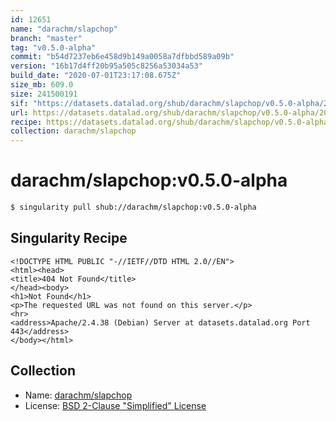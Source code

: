 ```yaml
---
id: 12651
name: "darachm/slapchop"
branch: "master"
tag: "v0.5.0-alpha"
commit: "b54d7237eb6e458d9b149a0058a7dfbbd589a09b"
version: "16b17d4ff20b95a505c8256a53034a53"
build_date: "2020-07-01T23:17:08.675Z"
size_mb: 609.0
size: 241500191
sif: "https://datasets.datalad.org/shub/darachm/slapchop/v0.5.0-alpha/2020-07-01-b54d7237-16b17d4f/16b17d4ff20b95a505c8256a53034a53.sif"
url: https://datasets.datalad.org/shub/darachm/slapchop/v0.5.0-alpha/2020-07-01-b54d7237-16b17d4f/
recipe: https://datasets.datalad.org/shub/darachm/slapchop/v0.5.0-alpha/2020-07-01-b54d7237-16b17d4f/Singularity
collection: darachm/slapchop
---
```


# darachm/slapchop:v0.5.0-alpha

```bash
$ singularity pull shub://darachm/slapchop:v0.5.0-alpha
```

## Singularity Recipe

```singularity
<!DOCTYPE HTML PUBLIC "-//IETF//DTD HTML 2.0//EN">
<html><head>
<title>404 Not Found</title>
</head><body>
<h1>Not Found</h1>
<p>The requested URL was not found on this server.</p>
<hr>
<address>Apache/2.4.38 (Debian) Server at datasets.datalad.org Port 443</address>
</body></html>
```

## Collection

 - Name: [darachm/slapchop](https://github.com/darachm/slapchop)
 - License: [BSD 2-Clause "Simplified" License](https://api.github.com/licenses/bsd-2-clause)

